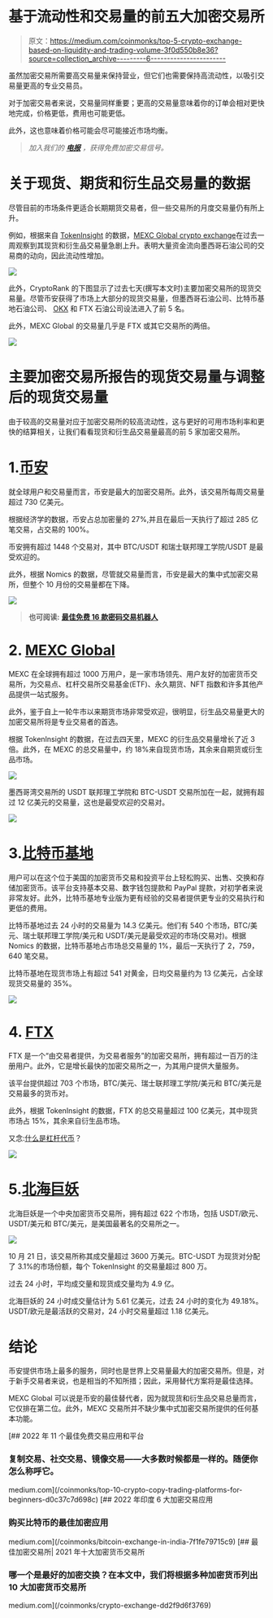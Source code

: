 # 基于流动性和交易量的前五大加密交易所

> 原文：<https://medium.com/coinmonks/top-5-crypto-exchange-based-on-liquidity-and-trading-volume-3f0d550b8e36?source=collection_archive---------6----------------------->

虽然加密交易所需要高交易量来保持营业，但它们也需要保持高流动性，以吸引交易量更高的专业交易员。

对于加密交易者来说，交易量同样重要；更高的交易量意味着你的订单会相对更快地完成，价格更低，费用也可能更低。

此外，这也意味着价格可能会尽可能接近市场均衡。

> *加入我们的* [***电报***](https://t.me/coincodecap) *，获得免费加密交易信号。*

# 关于现货、期货和衍生品交易量的数据

尽管目前的市场条件更适合长期期货交易者，但一些交易所的月度交易量仍有所上升。

例如，根据来自 [TokenInsight](https://tokeninsight.com/en/exchanges) 的数据，[MEXC Global crypto exchange](https://coincodecap.com/mexc-global-review)在过去一周观察到其现货和衍生品交易量急剧上升。表明大量资金流向墨西哥石油公司的交易商的动向，因此流动性增加。

![](img/1d0b0b29c39705d651e4840624a76140.png)

此外，CryptoRank 的下图显示了过去七天(撰写本文时)主要加密交易所的现货交易量。尽管币安获得了市场上大部分的现货交易量，但墨西哥石油公司、比特币基地石油公司、 [OKX](https://coincodecap.com/go/OKEX) 和 FTX 石油公司设法进入了前 5 名。

此外，MEXC Global 的交易量几乎是 FTX 或其它交易所的两倍。

![](img/b2cf761d5873657f8e736982157ccd53.png)

# 主要加密交易所报告的现货交易量与调整后的现货交易量

由于较高的交易量对应于加密交易所的较高流动性，这与更好的可用市场利率和更快的结算相关，让我们看看现货和衍生品交易量最高的前 5 家加密交易所。

# 1.[币安](https://coincodecap.com/go/binance)

就全球用户和交易量而言，币安是最大的加密交易所。此外，该交易所每周交易量超过 730 亿美元。

根据经济学的数据，币安占总加密量的 27%,并且在最后一天执行了超过 285 亿笔交易，占交易的 100%。

币安拥有超过 1448 个交易对，其中 BTC/USDT 和瑞士联邦理工学院/USDT 是最受欢迎的。

此外，根据 Nomics 的数据，尽管就交易量而言，币安是最大的集中式加密交易所，但整个 10 月份的交易量都在下降。

![](img/3f2466c8c7ac485b418ee89d2cd8036b.png)

> **也可阅读:** [**最佳免费 16 款密码交易机器人**](/coinmonks/crypto-trading-bot-c2ffce8acb2a)

# 2. [MEXC Global](https://coincodecap.com/go/mxc)

MEXC 在全球拥有超过 1000 万用户，是一家市场领先、用户友好的加密货币交易所，为交易点、杠杆交易所交易基金(ETF)、永久期货、NFT 指数和许多其他产品提供一站式服务。

此外，鉴于自上一轮牛市以来期货市场非常受欢迎，很明显，衍生品交易量更大的加密交易所将是专业交易者的首选。

根据 TokenInsight 的数据，在过去四天里，MEXC 的衍生品交易量增长了近 3 倍。此外，在 MEXC 的总交易量中，约 18%来自现货市场，其余来自期货或衍生品市场。

![](img/1c3a4e6452bccc86e21a58909d4c5c93.png)

墨西哥湾交易所的 USDT 联邦理工学院和 BTC-USDT 交易所加在一起，就拥有超过 12 亿美元的交易量，这也是最受欢迎的交易对。

![](img/e585ab08772ccce8281d5adb8f6032e6.png)

# 3.[比特币基地](https://coincodecap.com/go/coinbase)

用户可以在这个位于美国的加密货币交易和投资平台上轻松购买、出售、交换和存储加密货币。该平台支持基本交易、数字钱包提款和 PayPal 提款，对初学者来说非常友好。此外，比特币基地专业版为更有经验的交易者提供更专业的交易执行和更低的费用。

比特币基地过去 24 小时的交易量为 14.3 亿美元。他们有 540 个市场，BTC/美元、瑞士联邦理工学院/美元和 USDT/美元是最受欢迎的市场(交易对)。根据 Nomics 的数据，比特币基地占市场总交易量的 1%，最后一天执行了 2，759，640 笔交易。

比特币基地在现货市场上有超过 541 对黄金，日均交易量约为 13 亿美元，占全球现货交易量的 35%。

![](img/5fd6c1fc17a56461e318bcbc75a83642.png)

# 4. [FTX](https://coincodecap.com/go/ftx)

FTX 是一个“由交易者提供，为交易者服务”的加密交易所，拥有超过一百万的注册用户。此外，它是增长最快的加密交易所之一，为其用户提供大量服务。

该平台提供超过 703 个市场，BTC/美元、瑞士联邦理工学院/美元和 BTC/美元是交易最多的货币对。

此外，根据 TokenInsight 的数据，FTX 的总交易量超过 100 亿美元，其中现货市场占 15%，其余来自衍生品市场。

又念:[什么是杠杆代币](https://coincodecap-com.webpkgcache.com/doc/-/s/coincodecap.com/leveraged-token)？

![](img/9b3fc8fff485edd8dfbcfca753bb9d84.png)

# 5.[北海巨妖](https://coincodecap.com/go/kraken)

北海巨妖是一个中央加密货币交易所，拥有超过 622 个市场，包括 USDT/欧元、USDT/美元和 BTC/美元，是美国最著名的交易所之一。

![](img/356ce2bc9e747fa3d539fb1beccf10ba.png)

10 月 21 日，该交易所称其成交量超过 3600 万美元。BTC-USDT 为现货对分配了 3.1%的市场份额，每个 TokenInsight 的交易量超过 800 万。

过去 24 小时，平均成交量和现货成交量均为 4.9 亿。

北海巨妖的 24 小时成交量估计为 5.61 亿美元，过去 24 小时的变化为 49.18%。USDT/欧元是最活跃的交易对，24 小时交易量超过 1.18 亿美元。

# 结论

币安提供市场上最多的服务，同时也是世界上交易量最大的加密交易所。但是，对于新手交易者来说，也是相当的不知所措；因此，采用替代方案将是最佳选择。

MEXC Global 可以说是币安的最佳替代者，因为就现货和衍生品交易总量而言，它仅排在第二位。此外，MEXC 交易所并不缺少集中式加密交易所提供的任何基本功能。

[](/coinmonks/top-10-crypto-copy-trading-platforms-for-beginners-d0c37c7d698c) [## 2022 年 11 个最佳免费交易应用和平台

### 复制交易、社交交易、镜像交易——大多数时候都是一样的。随便你怎么称呼它。

medium.com](/coinmonks/top-10-crypto-copy-trading-platforms-for-beginners-d0c37c7d698c) [](/coinmonks/bitcoin-exchange-in-india-7f1fe79715c9) [## 2022 年印度 6 大加密交易应用

### 购买比特币的最佳加密应用

medium.com](/coinmonks/bitcoin-exchange-in-india-7f1fe79715c9) [](/coinmonks/crypto-exchange-dd2f9d6f3769) [## 最佳加密交易所| 2021 年十大加密货币交易所

### 哪一个是最好的加密交换？在本文中，我们将根据多种加密货币列出 10 大加密货币交易所

medium.com](/coinmonks/crypto-exchange-dd2f9d6f3769)